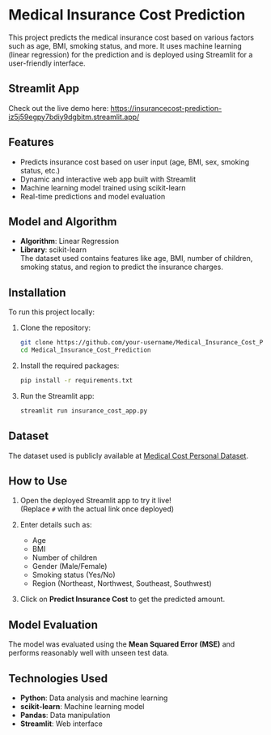 # <h1>Medical Insurance Cost Prediction</h1>

This project predicts the medical insurance cost based on various factors such as age, BMI, smoking status, and more. It uses machine learning (linear regression) for the prediction and is deployed using Streamlit for a user-friendly interface.

## <h2>Streamlit App</h2>
Check out the live demo here: https://insurancecost-prediction-iz5j59egpy7bdiy9dgbitm.streamlit.app/
## <h2>Features</h2>
- Predicts insurance cost based on user input (age, BMI, sex, smoking status, etc.)
- Dynamic and interactive web app built with Streamlit
- Machine learning model trained using scikit-learn
- Real-time predictions and model evaluation

## <h2>Model and Algorithm</h2>
- **Algorithm**: Linear Regression  
- **Library**: scikit-learn  
The dataset used contains features like age, BMI, number of children, smoking status, and region to predict the insurance charges.

## <h2>Installation</h2>
To run this project locally:

1. Clone the repository:
    ```bash
    git clone https://github.com/your-username/Medical_Insurance_Cost_Prediction.git
    cd Medical_Insurance_Cost_Prediction
    ```

2. Install the required packages:
    ```bash
    pip install -r requirements.txt
    ```

3. Run the Streamlit app:
    ```bash
    streamlit run insurance_cost_app.py
    ```

## <h2>Dataset</h2>
The dataset used is publicly available at [Medical Cost Personal Dataset](https://www.kaggle.com/datasets/mirichoi0218/insurance).

## <h2>How to Use</h2>
1. Open the deployed Streamlit app to try it live!  
   (Replace `#` with the actual link once deployed)
   
2. Enter details such as:
   - Age
   - BMI
   - Number of children
   - Gender (Male/Female)
   - Smoking status (Yes/No)
   - Region (Northeast, Northwest, Southeast, Southwest)

3. Click on **Predict Insurance Cost** to get the predicted amount.

## <h2>Model Evaluation</h2>
The model was evaluated using the **Mean Squared Error (MSE)** and performs reasonably well with unseen test data.

## <h2>Technologies Used</h2>
- **Python**: Data analysis and machine learning
- **scikit-learn**: Machine learning model
- **Pandas**: Data manipulation
- **Streamlit**: Web interface

